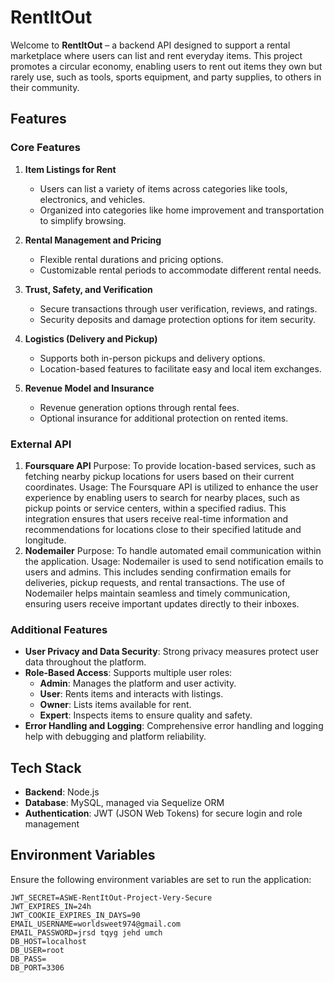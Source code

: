# RentItOut

Welcome to **RentItOut** – a backend API designed to support a rental marketplace where users can list and rent everyday items. This project promotes a circular economy, enabling users to rent out items they own but rarely use, such as tools, sports equipment, and party supplies, to others in their community.

## Features

### Core Features

1. **Item Listings for Rent**
   - Users can list a variety of items across categories like tools, electronics, and vehicles.
   - Organized into categories like home improvement and transportation to simplify browsing.

2. **Rental Management and Pricing**
   - Flexible rental durations and pricing options.
   - Customizable rental periods to accommodate different rental needs.

3. **Trust, Safety, and Verification**
   - Secure transactions through user verification, reviews, and ratings.
   - Security deposits and damage protection options for item security.

4. **Logistics (Delivery and Pickup)**
   - Supports both in-person pickups and delivery options.
   - Location-based features to facilitate easy and local item exchanges.

5. **Revenue Model and Insurance**
   - Revenue generation options through rental fees.
   - Optional insurance for additional protection on rented items.

### External API
1. **Foursquare API**
Purpose: To provide location-based services, such as fetching nearby pickup locations for users based on their current coordinates.
Usage: The Foursquare API is utilized to enhance the user experience by enabling users to search for nearby places, such as pickup points or service centers, within a specified radius. This integration ensures that users receive real-time information and recommendations for locations close to their specified latitude and longitude.
2. **Nodemailer**
Purpose: To handle automated email communication within the application.
Usage: Nodemailer is used to send notification emails to users and admins. This includes sending confirmation emails for deliveries, pickup requests, and rental transactions. The use of Nodemailer helps maintain seamless and timely communication, ensuring users receive important updates directly to their inboxes.

### Additional Features

- **User Privacy and Data Security**: Strong privacy measures protect user data throughout the platform.
- **Role-Based Access**: Supports multiple user roles:
  - **Admin**: Manages the platform and user activity.
  - **User**: Rents items and interacts with listings.
  - **Owner**: Lists items available for rent.
  - **Expert**: Inspects items to ensure quality and safety.
- **Error Handling and Logging**: Comprehensive error handling and logging help with debugging and platform reliability.

## Tech Stack

- **Backend**: Node.js
- **Database**: MySQL, managed via Sequelize ORM
- **Authentication**: JWT (JSON Web Tokens) for secure login and role management

## Environment Variables

Ensure the following environment variables are set to run the application:

```plaintext
JWT_SECRET=ASWE-RentItOut-Project-Very-Secure
JWT_EXPIRES_IN=24h
JWT_COOKIE_EXPIRES_IN_DAYS=90
EMAIL_USERNAME=worldsweet974@gmail.com
EMAIL_PASSWORD=jrsd tqyg jehd umch
DB_HOST=localhost
DB_USER=root
DB_PASS=
DB_PORT=3306
